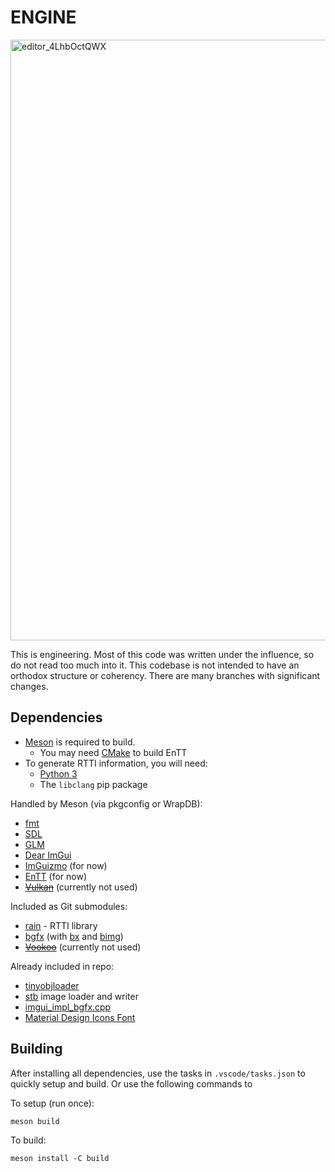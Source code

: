 # ENGINE

<img width="961" alt="editor_4LhbOctQWX" src="https://user-images.githubusercontent.com/3376691/179876459-36eae6dc-5d7c-43b9-a834-0d9fc675294b.png">

This is engineering. Most of this code was written under the influence, so do not read too much into it. This codebase is not intended to have an orthodox structure or coherency. There are many branches with significant changes.

## Dependencies ##

- [Meson](https://mesonbuild.com/) is required to build.
  - You may need [CMake](https://cmake.org/) to build EnTT
- To generate RTTI information, you will need:
  - [Python 3](https://www.python.org/)
  - The `libclang` pip package

Handled by Meson (via pkgconfig or WrapDB):
- [fmt](https://fmt.dev/)
- [SDL](https://www.libsdl.org/)
- [GLM](https://github.com/g-truc/glm)
- [Dear ImGui](https://github.com/ocornut/imgui)
- [ImGuizmo](https://github.com/CedricGuillemet/ImGuizmo) (for now)
- [EnTT](https://github.com/skypjack/entt) (for now)
- ~~[Vulkan](https://www.vulkan.org/)~~ (currently not used)

Included as Git submodules:
- [rain](https://github.com/AlpyneDreams/rain) - RTTI library
- [bgfx](https://github.com/bkaradzic/bgfx) (with [bx](https://github.com/bkaradzic/bx) and [bimg](https://github.com/bkaradzic/bimg))
- ~~[Vookoo](https://github.com/andy-thomason/Vookoo)~~ (currently not used)

Already included in repo:
- [tinyobjloader](https://github.com/tinyobjloader/tinyobjloader)
- [stb](https://github.com/nothings/stb) image loader and writer
- [imgui_impl_bgfx.cpp](https://gist.github.com/RichardGale/6e2b74bc42b3005e08397236e4be0fd0)
- [Material Design Icons Font](https://materialdesignicons.com/)

## Building ##

After installing all dependencies, use the tasks in `.vscode/tasks.json` to quickly setup and build. 
Or use the following commands to 

To setup (run once):
```
meson build
```

To build:
```
meson install -C build
```

